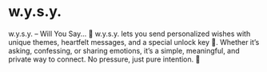 # w.y.s.y.
w.y.s.y. – Will You Say... 💌 w.y.s.y. lets you send personalized wishes with unique themes, heartfelt messages, and a special unlock key 🔑. Whether it’s asking, confessing, or sharing emotions, it’s a simple, meaningful, and private way to connect. No pressure, just pure intention. 💖
